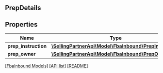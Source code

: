 ## PrepDetails

## Properties

Name | Type | Description | Notes
------------ | ------------- | ------------- | -------------
**prep_instruction** | [**\SellingPartnerApi\Model\FbaInbound\PrepInstruction**](PrepInstruction.md) |  |
**prep_owner** | [**\SellingPartnerApi\Model\FbaInbound\PrepOwner**](PrepOwner.md) |  |

[[FbaInbound Models]](../) [[API list]](../../Api) [[README]](../../../README.md)
